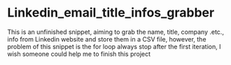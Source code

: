 # Linkedin_email_title_infos_grabber
This is an unfinished snippet, aiming to grab the name, title, company .etc., info from Linkedin website and store them in a CSV file, however, the problem of this snippet is the for loop always stop after the first iteration, I wish someone could help me to finish this project
